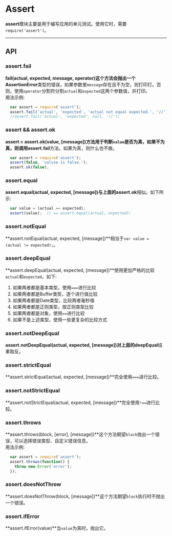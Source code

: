 # Assert
**assert**模块主要是用于编写应用的单元测试。使用它时，需要` require('assert') `。

------

## API

### assert.fail
**fail(actual, expected, message, operator)**这个方法会抛出一个**AssertionError**类型的错误，如果参数里`message`存在且不为空，则打印打。否则，使用`operator`分割符分割`actual`和`expected`这两个参数值，并打印。   
用法示例:   
```javascript
  var assert = require('assert');
  assert.fail('actual', 'expected', 'actual not equal expected.', '//');
  //assert.fail('actual', 'expected', null, '//');
```

### assert && assert.ok
**assert = assert.ok(value, [message])**方法用于判断`value`是否为真，如果不为真，则调用**assert.fail**方法。如果为真，则什么也不做。
```javascript
  var assert = require('assert');
  assert(false, 'valuse is false.');
  assert.ok(false);
```

### assert.equal
**assert.equal(actual, expected, [message])**与上面的**assert.ok**相似。如下所示:   
```javascript
  var value = (actual == expected);
  assert(value);  // == assert.equal(actual, expected);
```

### assert.notEqual
**assert.notEqual(actual, expected, [message])**相当于` var value = (actual != expected); `。

### assert.deepEqual
**assert.deepEqual(actual, expected, [message])**使用更加严格的比较`actual`和`expected`，如下:   

  1. 如果两者都是基本类型，使用` === `进行比较
  2. 如果两者都是Buffer类型，逐个进行值比较
  3. 如果两者都是Date类型，比较两者毫秒值
  4. 如果两者都是正则类型，按正则类型比较
  5. 如果两者都是对象，使用` == `进行比较
  6. 如果不是上述类型，使用一些更复杂的比较方式

### assert.notDeepEqual
**assert.notDeepEqual(actual, expected, [message])**对上面的**deepEqual**结果取反。

### assert.strictEqual
**assert.strictEqual(actual, expected, [message])**完全使用` === `进行比较。

### assert.notStrictEqual
**assert.notStrictEqual(actual, expected, [message])**完全使用` !== `进行比较。

### assert.throws
**assert.throws(block, [error], [message])**这个方法期望`block`抛出一个错误，可以选择错误类型、自定义错误信息。   
用法示例:   
```javascript
  var assert = require('assert');
  assert.throws(function() {
    throw new Error('error');
  });
```

### assert.doesNotThrow
**assert.doesNotThrow(block, [message])**这个方法期望`block`执行时不抛出一个错误。


### assert.ifError
**assert.ifError(value)**当`value`为真时，抛出它。


